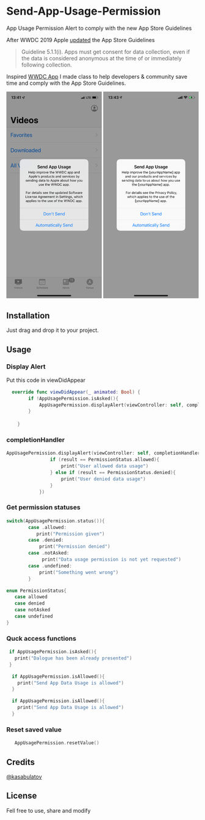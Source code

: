 # Send-App-Usage-Permission
App Usage Permission Alert to comply with the new App Store Guidelines

After WWDC 2019 Apple [updated](https://developer.apple.com/app-store/review/guidelines/#5.1) the App Store Guidelines 
> Guideline 5.1.1(i). Apps must get consent for data collection, even if the data is considered anonymous at the time of or immediately following collection.

Inspired [WWDC App](https://itunes.apple.com/app/wwdc/id640199958?mt=8) I made class to help developers & community save time and comply with the App Store Guidelines.

<img width="250" src="/screens/IMG_0855.PNG"> <img width="250" src="/screens/IMG_3825.PNG">

## Installation

Just drag and drop it to your project.

## Usage

### Display Alert

Put this code in viewDidAppear

```swift
  override func viewDidAppear(_ animated: Bool) {
        if !AppUsagePermission.isAsked(){
            AppUsagePermission.displayAlert(viewController: self, completionHandler: nil)
        }

    }
```

### сompletionHandler

```swift 
AppUsagePermission.displayAlert(viewController: self, completionHandler: { result in
                if (result == PermissionStatus.allowed){
                    print("User allowed data usage")
                } else if (result == PermissionStatus.denied){
                    print("User denied data usage")
                }
            })
```
### Get permission statuses

```swift
switch(AppUsagePermission.status()){
        case .allowed:
           print("Permission given")
        case .denied:
            print("Permission denied")
        case .notAsked:
             print("Data usage permission is not yet requested")
        case .undefined:
            print("Something went wrong")
        }
 ```
 
 ```swift
 enum PermissionStatus{
    case allowed
    case denied
    case notAsked
    case undefined
}
 ```
 
 ### Quck access functions
 ```swift 
  if AppUsagePermission.isAsked(){
    print("Dalogue has been already presented")
  }
```

```swift 
  if AppUsagePermission.isAllowed(){
    print("Send App Data Usage is allowed")
  }
```

```swift 
  if AppUsagePermission.isAllowed(){
    print("Send App Data Usage is allowed")
  }
```

 ### Reset saved value
  ```swift 
     AppUsagePermission.resetValue()
  ``` 
  
## Credits
[@kasabulatov](https://twitter.com/kasabulatov)


## License

Fell free to use, share and modify
 
